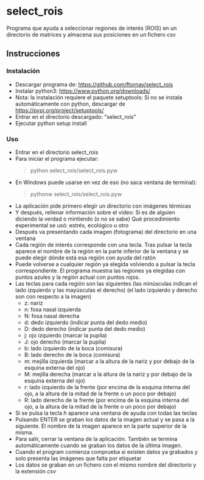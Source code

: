 # select_rois
Programa que ayuda a seleccionar regiones de interés (ROIS) en un directorio
de matrices y almacena sus posiciones en un fichero csv
## Instrucciones
### Instalación
- Descargar programa de: https://github.com/ftornay/select_rois
- Instalar python3: https://www.python.org/downloads/
- Nota: la instalación requiere el paquete setuptools:
    Si no se instala automáticamente con python, descargar de
    https://pypi.org/project/setuptools/
- Entrar en el directorio descargado: "select_rois"
- Ejecutar python setup install
### Uso
- Entrar en el directorio select_rois
- Para iniciar el programa ejecutar:
    > python select_rois/select_rois.pyw
- En Windows puede usarse en vez de eso (no saca ventana de terminal):
    > pythonw select_rois/select_rois.pyw
- La aplicación pide primero elegir un directorio con imágenes térmicas
- Y después, rellenar información sobre el vídeo:
    Si es de alguien diciendo la verdad o mintiendo (o no se sabe)
    Qué procedimiento experimental se usó: estrés, ecológico u otro
- Después va presentando cada imagen (fotograma) del directorio en una ventana
- Cada región de interés corresponde con una tecla.
    Tras pulsar la tecla aparece el nombre de la región en la parte inferior de la ventana y se puede elegir dónde está esa región con ayuda del ratón
- Puede volverse a cualquier región ya elegida volviendo a pulsar la tecla correspondiente. El programa muestra las regiones ya elegidas con puntos azules y
la región actual con puntos rojos.
- Las teclas para cada región son las siguientes
(las minúsculas indican el lado izquierdo y las mayúsculas el derecho)
(el lado izquierdo y derecho son con respecto a la imagen)
    - z: nariz
    - n: fosa nasal izquierda
    - N: fosa nasal derecha
    - d: dedo izquierdo (indicar punta del dedo medio)
    - D: dedo derecho (indicar punta del dedo medio)
    - j: ojo izquierdo (marcar la pupila)
    - J: ojo derecho (marcar la pupila)
    - b: lado izquierdo de la boca (comisura)
    - B: lado derecho de la boca (comisura)
    - m: mejilla izquierda (marcar a la altura de la nariz y por debajo de la esquina externa del ojo)
    - M: mejilla derecha (marcar a la altura de la nariz y por debajo de la esquina externa del ojo)
    - r: lado izquierdo de la frente (por encima de la esquina interna del ojo, a la altura de la mitad de la frente o un poco por debajo)
    - R: lado derecho de la frente (por encima de la esquina interna del ojo, a la altura de la mitad de la frente o un poco por debajo)
- Si se pulsa la tecla _h_ aparece una ventana de ayuda con todas las teclas
- Pulsando ENTER se graban los datos de la imagen actual y se pasa a la siguiente. El nombre de la imagen aparece en la parte superior de la misma.
- Para salir, cerrar la ventana de la aplicación. También se termina automáticamente cuando se graban los datos de la última imagen.
- Cuando el program comienza comprueba si existen datos ya grabados y solo presenta las imágenes que falta por etiquetar
- Los datos se graban en un fichero con el mismo nombre del directorio y la extensión _csv_

